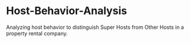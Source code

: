 # Host-Behavior-Analysis
Analyzing host behavior to distinguish Super Hosts from Other Hosts in a property rental company.
